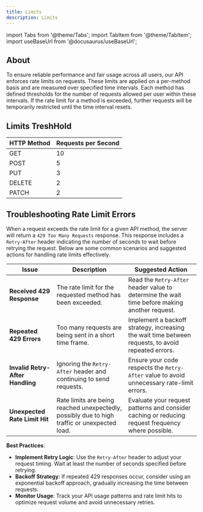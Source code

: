 ```yaml
---
title: Limits
description: Limits
---
```


import Tabs from '@theme/Tabs';
import TabItem from '@theme/TabItem';
import useBaseUrl from '@docusaurus/useBaseUrl';

## About

To ensure reliable performance and fair usage across all users, our API enforces rate limits on requests. These limits are applied on a per-method basis and are measured over specified time intervals. Each method has defined thresholds for the number of requests allowed per user within these intervals. If the rate limit for a method is exceeded, further requests will be temporarily restricted until the time interval resets.


## Limits TreshHold

| HTTP Method | Requests per Second |
|-------------|----------------------|
| GET         | 10                   |
| POST        | 5                    |
| PUT         | 3                    |
| DELETE      | 2                    |
| PATCH       | 2                    |


## Troubleshooting Rate Limit Errors

When a request exceeds the rate limit for a given API method, the server will return a `429 Too Many Requests` response. This response includes a `Retry-After` header indicating the number of seconds to wait before retrying the request. Below are some common scenarios and suggested actions for handling rate limits effectively.

| Issue                          | Description                                                                                   | Suggested Action                                                                                   |
|--------------------------------|-----------------------------------------------------------------------------------------------|----------------------------------------------------------------------------------------------------|
| **Received 429 Response**      | The rate limit for the requested method has been exceeded.                                    | Read the `Retry-After` header value to determine the wait time before making another request.      |
| **Repeated 429 Errors**        | Too many requests are being sent in a short time frame.                                       | Implement a backoff strategy, increasing the wait time between requests, to avoid repeated errors. |
| **Invalid Retry-After Handling** | Ignoring the `Retry-After` header and continuing to send requests.                           | Ensure your code respects the `Retry-After` value to avoid unnecessary rate-limit errors.          |
| **Unexpected Rate Limit Hit**  | Rate limits are being reached unexpectedly, possibly due to high traffic or unexpected load.  | Evaluate your request patterns and consider caching or reducing request frequency where possible.  |

**Best Practices**:
- **Implement Retry Logic**: Use the `Retry-After` header to adjust your request timing. Wait at least the number of seconds specified before retrying.
- **Backoff Strategy**: If repeated 429 responses occur, consider using an exponential backoff approach, gradually increasing the time between requests.
- **Monitor Usage**: Track your API usage patterns and rate limit hits to optimize request volume and avoid unnecessary retries.
